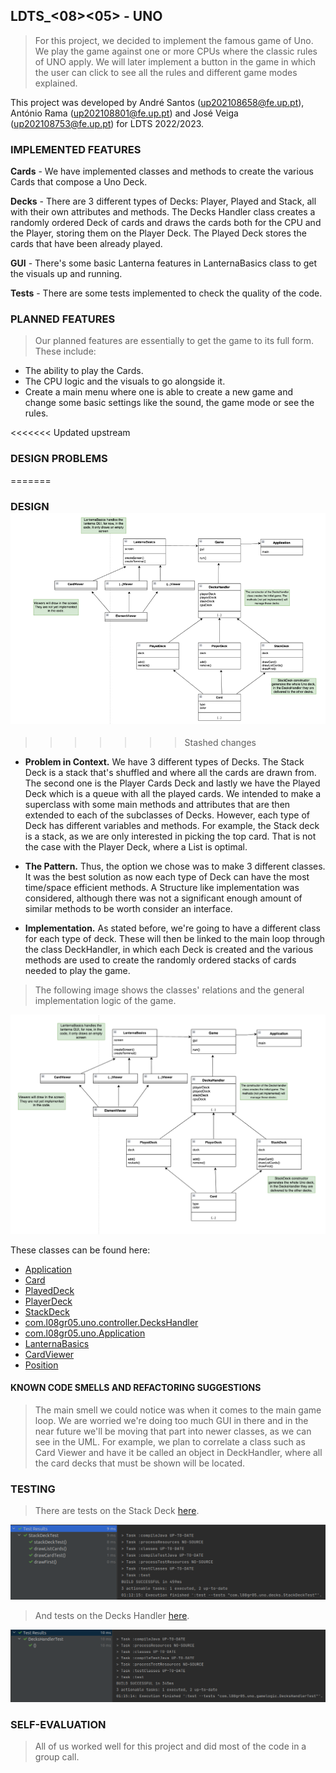 ## LDTS_<08><05> - UNO

>For this project, we decided to implement the famous game of Uno. We play the game against one or more CPUs where the classic rules of UNO apply. We will later implement a button in the game in which the user can click to see all the rules and different game modes explained.

This project was developed by André Santos (up202108658@fe.up.pt), António Rama (up202108801@fe.up.pt) and José Veiga (up202108753@fe.up.pt) for LDTS 2022/2023.

### IMPLEMENTED FEATURES

**Cards** - We have implemented classes and methods to create the various Cards that compose a Uno Deck.

**Decks** - There are 3 different types of Decks: Player, Played and Stack, all with their own attributes and methods. The Decks Handler class creates a randomly ordered Deck of cards and draws the cards both for the CPU and the Player, storing them on the Player Deck. The Played Deck stores the cards that have been already played.

**GUI** - There's some basic Lanterna features in LanternaBasics class to get the visuals up and running.

**Tests** - There are some tests implemented to check the quality of the code.

### PLANNED FEATURES

> Our planned features are essentially to get the game to its full form. These include:
- The ability to play the Cards.
- The CPU logic and the visuals to go alongside it.
- Create a main menu where one is able to create a new game and change some basic settings like the sound, the game mode or see the rules.

<<<<<<< Updated upstream
### DESIGN PROBLEMS
=======
### DESIGN![img.png](img.png)
>>>>>>> Stashed changes

- **Problem in Context.** We have 3 different types of Decks. The Stack Deck is a stack that's shuffled and where all the cards are drawn from. The second one is the Player Cards Deck and lastly we have the Played Deck which is a queue with all the played cards. We intended to make a superclass with some main methods and attributes that are then extended to each of the subclasses of Decks. However, each type of Deck has different variables and methods. For example, the Stack deck is a stack, as we are only interested in picking the top card. That is not the case with the Player Deck, where a List is optimal.

- **The Pattern.** Thus, the option we chose was to make 3 different classes. It was the best solution as now each type of Deck can have the most time/space efficient methods. A Structure like implementation was considered, although there was not a significant enough amount of similar methods to be worth consider an interface.

- **Implementation.** As stated before, we're going to have a different class for each type of deck. These will then be linked to the main loop through the class DeckHandler, in which each Deck is created and the various methods are used to create the randomly ordered stacks of cards needed to play the game.

> The following image shows the classes' relations and the general implementation logic of the game.

![png](images/uml.png)

These classes can be found here:

- [Application](src/main/java/com/l08gr05/uno/Application.java)
- [Card](src/main/java/com/l08gr05/uno/cards/Card.java)
- [PlayedDeck](src/main/java/com/l08gr05/uno/decks_cards/PlayedDeck.java)
- [PlayerDeck](src/main/java/com/l08gr05/uno/decks_cards/PlayerDeck.java)
- [StackDeck](src/main/java/com/l08gr05/uno/decks_cards/StackDeck.java)
- [com.l08gr05.uno.controller.DecksHandler](src/main/java/com/l08gr05/uno/gamelogic/com.l08gr05.uno.controller.DecksHandler.java)
- [com.l08gr05.uno.Application](src/main/java/com/l08gr05/uno/gamelogic/com.l08gr05.uno.Application.java)
- [LanternaBasics](src/main/java/com/l08gr05/uno/gui/LanternaBasics.java)
- [CardViewer](src/main/java/com/l08gr05/uno/viewer/CardViewer.java)
- [Position](src/main/java/com/l08gr05/uno/viewer/Position.java)

#### KNOWN CODE SMELLS AND REFACTORING SUGGESTIONS

> The main smell we could notice was when it comes to the main game loop. We are worried we're doing too much GUI in there and in the near future we'll be moving that part into newer classes, as we can see in the UML. For example, we plan to correlate a class such as Card Viewer and have it be called an object in DeckHandler, where all the card decks that must be shown will be located.


### TESTING

> There are tests on the Stack Deck [here](src/test/java/com/l08gr05/uno/decks_cards/StackDeckTest.java).

![png](images/test1.png)

> And tests on the Decks Handler [here](src/test/java/com/l08gr05/uno/gamelogic/DecksHandlerTest.java).

![png](images/test2.png)
### SELF-EVALUATION

> All of us worked well for this project and did most of the code in a group call.